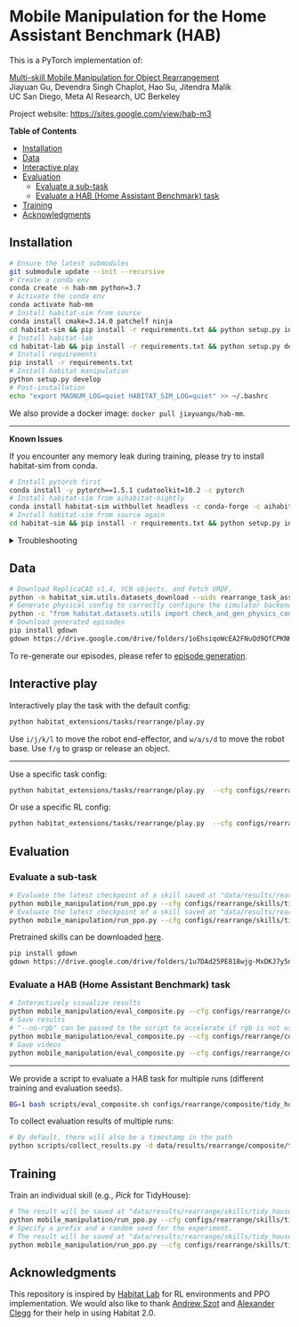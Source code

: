 # Mobile Manipulation for the Home Assistant Benchmark (HAB)

This is a PyTorch implementation of:

[Multi-skill Mobile Manipulation for Object Rearrangement](https://arxiv.org/abs/2209.02778)<br/>
Jiayuan Gu, Devendra Singh Chaplot, Hao Su, Jitendra Malik<br/>
UC San Diego, Meta AI Research, UC Berkeley

Project website: <https://sites.google.com/view/hab-m3>

**Table of Contents**

- [Installation](#installation)
- [Data](#data)
- [Interactive play](#interactive-play)
- [Evaluation](#evaluation)
  - [Evaluate a sub-task](#evaluate-a-sub-task)
  - [Evaluate a HAB (Home Assistant Benchmark) task](#evaluate-a-hab-home-assistant-benchmark-task)
- [Training](#training)
- [Acknowledgments](#acknowledgments)

## Installation

```bash
# Ensure the latest submodules
git submodule update --init --recursive
# Create a conda env
conda create -n hab-mm python=3.7
# Activate the conda env
conda activate hab-mm
# Install habitat-sim from source
conda install cmake=3.14.0 patchelf ninja
cd habitat-sim && pip install -r requirements.txt && python setup.py install --bullet --headless && cd ..
# Install habitat-lab
cd habitat-lab && pip install -r requirements.txt && python setup.py develop && cd ..
# Install requirements
pip install -r requirements.txt
# Install habitat manipulation
python setup.py develop
# Post-installation
echo "export MAGNUM_LOG=quiet HABITAT_SIM_LOG=quiet" >> ~/.bashrc
```

We also provide a docker image: `docker pull jiayuangu/hab-mm`.

---

**Known Issues**

If you encounter any memory leak during training, please try to install habitat-sim from conda.

```bash
# Install pytorch first
conda install -y pytorch==1.5.1 cudatoolkit=10.2 -c pytorch
# Install habitat-sim from aihabitat-nightly
conda install habitat-sim withbullet headless -c conda-forge -c aihabitat-nightly
# Install habitat-sim from source again
cd habitat-sim && pip install -r requirements.txt && python setup.py install --bullet --headless && cd ..
```

<details>
  <summary>Troubleshooting</summary>
  
- [Could not find an EGL device for CUDA device 0](https://github.com/facebookresearch/habitat-sim/issues/288): reinstall Nvidia driver

</details>

## Data

```bash
# Download ReplicaCAD v1.4, YCB objects, and Fetch URDF.
python -m habitat_sim.utils.datasets_download --uids rearrange_task_assets
# Generate physical config to correctly configure the simulator backend
python -c "from habitat.datasets.utils import check_and_gen_physics_config; check_and_gen_physics_config()"
# Download generated episodes
pip install gdown
gdown https://drive.google.com/drive/folders/1oEhsiqoWcEA2FNuQd9QfCPKNKgSwHbaW -O data/datasets/rearrange --folder
```

To re-generate our episodes, please refer to [episode generation](INSTRUCTIONS.md#episode-generation).

## Interactive play

Interactively play the task with the default config:

```bash
python habitat_extensions/tasks/rearrange/play.py
```

Use `i/j/k/l` to move the robot end-effector, and `w/a/s/d` to move the robot base. Use `f/g` to grasp or release an object.

---

Use a specific task config:

```bash
python habitat_extensions/tasks/rearrange/play.py  --cfg configs/rearrange/tasks/pick_v1.yaml
```

Or use a specific RL config:

```bash
python habitat_extensions/tasks/rearrange/play.py  --cfg configs/rearrange/skills/tidy_house/pick_v1_joint_SCR.yaml
```

## Evaluation

### Evaluate a sub-task

```bash
# Evaluate the latest checkpoint of a skill saved at "data/results/rearrange/skills/tidy_house/pick_v1_joint_SCR"
python mobile_manipulation/run_ppo.py --cfg configs/rearrange/skills/tidy_house/pick_v1_joint_SCR.yaml --run-type eval
# Evaluate the latest checkpoint of a skill saved at "data/results/rearrange/skills/tidy_house/pick_v1_joint_SCR/seed=100"
python mobile_manipulation/run_ppo.py --cfg configs/rearrange/skills/tidy_house/pick_v1_joint_SCR.yaml --run-type eval --run-type eval PREFIX seed=100
```

Pretrained skills can be downloaded [here](https://drive.google.com/drive/folders/1u7DAd25PE818wjg-MxDKJ7y5n8GQtfrz?usp=sharing).

```bash
pip install gdown
gdown https://drive.google.com/drive/folders/1u7DAd25PE818wjg-MxDKJ7y5n8GQtfrz -O data/results/rearrange/skills --folder
```

### Evaluate a HAB (Home Assistant Benchmark) task

```bash
# Interactively visualize results
python mobile_manipulation/eval_composite.py --cfg configs/rearrange/composite/tidy_house/mr.yaml --viewer --render-info
# Save results
# "--no-rgb" can be passed to the script to accelerate if rgb is not used.
python mobile_manipulation/eval_composite.py --cfg configs/rearrange/composite/tidy_house/mr.yaml --save-log
# Save videos
python mobile_manipulation/eval_composite.py --cfg configs/rearrange/composite/tidy_house/mr.yaml --save-video all
```

---

We provide a script to evaluate a HAB task for multiple runs (different training and evaluation seeds).

```bash
BG=1 bash scripts/eval_composite.sh configs/rearrange/composite/tidy_house/mr.yaml
```

To collect evaluation results of multiple runs:

```bash
# By default, there will also be a timestamp in the path
python scripts/collect_results.py -d data/results/rearrange/composite/tidy_house/mr
```

## Training

Train an individual skill (e.g., *Pick* for TidyHouse):

```bash
# The result will be saved at "data/results/rearrange/skills/tidy_house/pick_v1_joint_SCR".
python mobile_manipulation/run_ppo.py --cfg configs/rearrange/skills/tidy_house/pick_v1_joint_SCR.yaml --run-type train
# Specify a prefix and a random seed for the experiment.
# The result will be saved at "data/results/rearrange/skills/tidy_house/pick_v1_joint_SCR/seed=101" 
python mobile_manipulation/run_ppo.py --cfg configs/rearrange/skills/tidy_house/pick_v1_joint_SCR.yaml --run-type train PREFIX seed=101 TASK_CONFIG.SEED 101
```

## Acknowledgments

This repository is inspired by [Habitat Lab](https://github.com/facebookresearch/habitat-lab) for RL environments and PPO implementation. We would also like to thank [Andrew Szot](https://www.andrewszot.com/) and [Alexander Clegg](https://scholar.google.com/citations?user=p463opcAAAAJ&hl=en) for their help in using Habitat 2.0.

